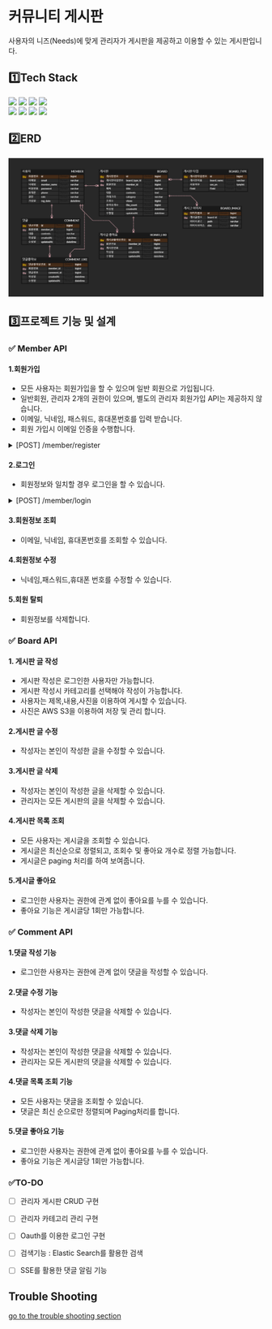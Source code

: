 # 커뮤니티 게시판

사용자의 니즈(Needs)에 맞게 관리자가 게시판을 제공하고 이용할 수 있는 게시판입니다.

## 1️⃣Tech Stack
<div>
<img src="https://img.shields.io/badge/Java-000000?style=flat-square&logo=OpenJDK&logoColor=white"/>
<img src="https://img.shields.io/badge/Gradle-02303A?style=flat-square&logo=Gradle&logoColor=white"/>
<img src="https://img.shields.io/badge/Spring Boot-6DB33F?style=flat-square&logo=SpringBoot&logoColor=white"/>
<img src="https://img.shields.io/badge/Spring Security-6DB33F?style=flat-square&logo=SpringSecurity&logoColor=white"/>
</div>
<div>
<img src="https://img.shields.io/badge/MySQL-4479A1?style=flat-square&logo=mysql&logoColor=white"/>
<img src="https://img.shields.io/badge/Redis-DC382D?style=flat-square&logo=Redis&logoColor=white"/>
<img src="https://img.shields.io/badge/Amazon S3-569A31?style=flat-square&logo=Amazon S3&logoColor=white"/>
<img src="https://img.shields.io/badge/elasticsearch-005571?style=flat-square&logo=elasticsearch&logoColor=white"/>
</div>

## 2️⃣ERD
![ERD](doc/board_erd.png)

## 3️⃣프로젝트 기능 및 설계

### ✅ Member API

#### 1.회원가입

- 모든 사용자는 회원가입을 할 수 있으며 일반 회원으로 가입됩니다.
- 일반회원, 관리자 2개의 권한이 있으며, 별도의 관리자 회원가입 API는 제공하지 않습니다.
- 이메일, 닉네임, 패스워드, 휴대폰번호를 입력 받습니다.
- 회원 가입시 이메일 인증을 수행합니다.

<details>
<summary>[POST] /member/register</summary>

Parameter:

~~~
{
  "memberName": "관리자",
  "email": "admin@gmail.com",
  "password": "1234",
  "mobile": "010-1111-2222"
}
~~~

Result:

~~~
{
  "memberName": "관리자",
  "email": "admin@gmail.com",
  "password": "$2a$10$dHQ02betpizOR/BXgGew5ea2Z4Dqgz76dWklUyKOxtG5CMb4AWmcm",
  "mobile": "010-1111-2222"
}
~~~

</details>

#### 2.로그인

- 회원정보와 일치할 경우 로그인을 할 수 있습니다.

<details>
<summary>[POST] /member/login</summary>

</details>

#### 3.회원정보 조회

- 이메일, 닉네임, 휴대폰번호를 조회할 수 있습니다.

#### 4.회원정보 수정

- 닉네임,패스워드,휴대폰 번호를 수정할 수 있습니다.

#### 5.회원 탈퇴

- 회원정보를 삭제합니다.

### ✅ Board API

#### 1. 게시판 글 작성

- 게시판 작성은 로그인한 사용자만 가능합니다.
- 게시판 작성시 카테고리를 선택해야 작성이 가능합니다.
- 사용자는 제목,내용,사진을 이용하여 게시할 수 있습니다.
- 사진은 AWS S3을 이용하여 저장 및 관리 합니다.

#### 2.게시판 글 수정
- 작성자는 본인이 작성한 글을 수정할 수 있습니다.

#### 3.게시판 글 삭제
- 작성자는 본인이 작성한 글을 삭제할 수 있습니다.
- 관리자는 모든 게시판의 글을 삭제할 수 있습니다.

#### 4.게시판 목록 조회
- 모든 사용자는 게시글을 조회할 수 있습니다.
- 게시글은 최신순으로 정렬되고, 조회수 및 좋아요 개수로 정렬 가능합니다.
- 게시글은 paging 처리를 하여 보여줍니다.

#### 5.게시글 좋아요
- 로그인한 사용자는 권한에 관계 없이 좋아요를 누를 수 있습니다.
- 좋아요 기능은 게시글당 1회만 가능합니다.

### ✅ Comment API
#### 1.댓글 작성 기능
- 로그인한 사용자는 권한에 관계 없이 댓글을 작성할 수 있습니다.

#### 2.댓글 수정 기능
- 작성자는 본인이 작성한 댓글을 삭제할 수 있습니다.

#### 3.댓글 삭제 기능
- 작성자는 본인이 작성한 댓글을 삭제할 수 있습니다.
- 관리자는 모든 게시판의 댓글을 삭제할 수 있습니다.

#### 4.댓글 목록 조회 기능
- 모든 사용자는 댓글을 조회할 수 있습니다.
- 댓글은 최신 순으로만 정렬되며 Paging처리를 합니다.

#### 5.댓글 좋아요 기능
- 로그인한 사용자는 권한에 관계 없이 좋아요를 누를 수 있습니다.
- 좋아요 기능은 게시글당 1회만 가능합니다.


### ✅TO-DO
- [ ] 관리자 게시판 CRUD 구현
- [ ] 관리자 카테고리 관리 구현
- [ ] Oauth를 이용한 로그인 구현
- [ ] 검색기능 : Elastic Search를 활용한 검색
- [ ] SSE를 활용한 댓글 알림 기능


## Trouble Shooting

[go to the trouble shooting section](doc/TROUBLE_SHOOTING.md)